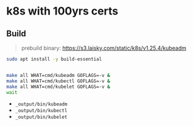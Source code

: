 # k8s with 100yrs certs


## Build

> prebuild binary: <https://s3.laisky.com/static/k8s/v1.25.4/kubeadm>

```sh
sudo apt install -y build-essential


make all WHAT=cmd/kubeadm GOFLAGS=-v &
make all WHAT=cmd/kubectl GOFLAGS=-v &
make all WHAT=cmd/kubelet GOFLAGS=-v &
wait
```

- `_output/bin/kubeadm`
- `_output/bin/kubectl`
- `_output/bin/kubelet`
